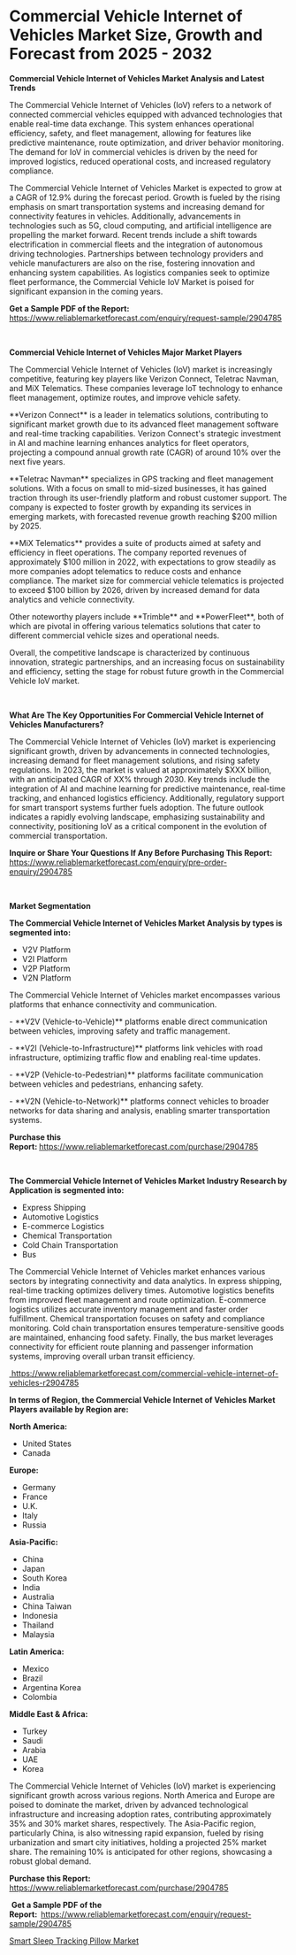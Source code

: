 <p><h1>Commercial Vehicle Internet of Vehicles Market Size, Growth and Forecast from 2025 - 2032</h1></p><p><strong>Commercial Vehicle Internet of Vehicles Market Analysis and Latest Trends</strong></p>
<p><p>The Commercial Vehicle Internet of Vehicles (IoV) refers to a network of connected commercial vehicles equipped with advanced technologies that enable real-time data exchange. This system enhances operational efficiency, safety, and fleet management, allowing for features like predictive maintenance, route optimization, and driver behavior monitoring. The demand for IoV in commercial vehicles is driven by the need for improved logistics, reduced operational costs, and increased regulatory compliance.</p><p>The Commercial Vehicle Internet of Vehicles Market is expected to grow at a CAGR of 12.9% during the forecast period. Growth is fueled by the rising emphasis on smart transportation systems and increasing demand for connectivity features in vehicles. Additionally, advancements in technologies such as 5G, cloud computing, and artificial intelligence are propelling the market forward. Recent trends include a shift towards electrification in commercial fleets and the integration of autonomous driving technologies. Partnerships between technology providers and vehicle manufacturers are also on the rise, fostering innovation and enhancing system capabilities. As logistics companies seek to optimize fleet performance, the Commercial Vehicle IoV Market is poised for significant expansion in the coming years.</p></p>
<p><strong>Get a Sample PDF of the Report:&nbsp;</strong> <a href="https://www.reliablemarketforecast.com/enquiry/request-sample/2904785?utm_campaign=3174&utm_medium=2&utm_source=Github&utm_content=ia&utm_term=12032025&utm_id=commercial-vehicle-internet-of-vehicles">https://www.reliablemarketforecast.com/enquiry/request-sample/2904785</a></p>
<p>&nbsp;</p>
<p><strong>Commercial Vehicle Internet of Vehicles Major Market Players</strong></p>
<p><p>The Commercial Vehicle Internet of Vehicles (IoV) market is increasingly competitive, featuring key players like Verizon Connect, Teletrac Navman, and MiX Telematics. These companies leverage IoT technology to enhance fleet management, optimize routes, and improve vehicle safety.</p><p>**Verizon Connect** is a leader in telematics solutions, contributing to significant market growth due to its advanced fleet management software and real-time tracking capabilities. Verizon Connect's strategic investment in AI and machine learning enhances analytics for fleet operators, projecting a compound annual growth rate (CAGR) of around 10% over the next five years.</p><p>**Teletrac Navman** specializes in GPS tracking and fleet management solutions. With a focus on small to mid-sized businesses, it has gained traction through its user-friendly platform and robust customer support. The company is expected to foster growth by expanding its services in emerging markets, with forecasted revenue growth reaching $200 million by 2025.</p><p>**MiX Telematics** provides a suite of products aimed at safety and efficiency in fleet operations. The company reported revenues of approximately $100 million in 2022, with expectations to grow steadily as more companies adopt telematics to reduce costs and enhance compliance. The market size for commercial vehicle telematics is projected to exceed $100 billion by 2026, driven by increased demand for data analytics and vehicle connectivity.</p><p>Other noteworthy players include **Trimble** and **PowerFleet**, both of which are pivotal in offering various telematics solutions that cater to different commercial vehicle sizes and operational needs.</p><p>Overall, the competitive landscape is characterized by continuous innovation, strategic partnerships, and an increasing focus on sustainability and efficiency, setting the stage for robust future growth in the Commercial Vehicle IoV market.</p></p>
<p>&nbsp;</p>
<p><strong>What Are The Key Opportunities For Commercial Vehicle Internet of Vehicles Manufacturers?</strong></p>
<p><p>The Commercial Vehicle Internet of Vehicles (IoV) market is experiencing significant growth, driven by advancements in connected technologies, increasing demand for fleet management solutions, and rising safety regulations. In 2023, the market is valued at approximately $XXX billion, with an anticipated CAGR of XX% through 2030. Key trends include the integration of AI and machine learning for predictive maintenance, real-time tracking, and enhanced logistics efficiency. Additionally, regulatory support for smart transport systems further fuels adoption. The future outlook indicates a rapidly evolving landscape, emphasizing sustainability and connectivity, positioning IoV as a critical component in the evolution of commercial transportation.</p></p>
<p><strong>Inquire or Share Your Questions If Any Before Purchasing This Report:</strong> <a href="https://www.reliablemarketforecast.com/enquiry/pre-order-enquiry/2904785?utm_campaign=3174&utm_medium=2&utm_source=Github&utm_content=ia&utm_term=12032025&utm_id=commercial-vehicle-internet-of-vehicles">https://www.reliablemarketforecast.com/enquiry/pre-order-enquiry/2904785</a></p>
<p>&nbsp;</p>
<p><strong>Market Segmentation</strong></p>
<p><strong>The Commercial Vehicle Internet of Vehicles Market Analysis by types is segmented into:</strong></p>
<p><ul><li>V2V Platform</li><li>V2I Platform</li><li>V2P Platform</li><li>V2N Platform</li></ul></p>
<p><p>The Commercial Vehicle Internet of Vehicles market encompasses various platforms that enhance connectivity and communication. </p><p>- **V2V (Vehicle-to-Vehicle)** platforms enable direct communication between vehicles, improving safety and traffic management.</p><p>- **V2I (Vehicle-to-Infrastructure)** platforms link vehicles with road infrastructure, optimizing traffic flow and enabling real-time updates.</p><p>- **V2P (Vehicle-to-Pedestrian)** platforms facilitate communication between vehicles and pedestrians, enhancing safety.</p><p>- **V2N (Vehicle-to-Network)** platforms connect vehicles to broader networks for data sharing and analysis, enabling smarter transportation systems.</p></p>
<p><strong>Purchase this Report:&nbsp;</strong><a href="https://www.reliablemarketforecast.com/purchase/2904785?utm_campaign=3174&utm_medium=2&utm_source=Github&utm_content=ia&utm_term=12032025&utm_id=commercial-vehicle-internet-of-vehicles">https://www.reliablemarketforecast.com/purchase/2904785</a></p>
<p>&nbsp;</p>
<p><strong>The Commercial Vehicle Internet of Vehicles Market Industry Research by Application is segmented into:</strong></p>
<p><ul><li>Express Shipping</li><li>Automotive Logistics</li><li>E-commerce Logistics</li><li>Chemical Transportation</li><li>Cold Chain Transportation</li><li>Bus</li></ul></p>
<p><p>The Commercial Vehicle Internet of Vehicles market enhances various sectors by integrating connectivity and data analytics. In express shipping, real-time tracking optimizes delivery times. Automotive logistics benefits from improved fleet management and route optimization. E-commerce logistics utilizes accurate inventory management and faster order fulfillment. Chemical transportation focuses on safety and compliance monitoring. Cold chain transportation ensures temperature-sensitive goods are maintained, enhancing food safety. Finally, the bus market leverages connectivity for efficient route planning and passenger information systems, improving overall urban transit efficiency.</p></p>
<p><a href="https://www.reliablemarketforecast.com/commercial-vehicle-internet-of-vehicles-r2904785?utm_campaign=3174&utm_medium=2&utm_source=Github&utm_content=ia&utm_term=12032025&utm_id=commercial-vehicle-internet-of-vehicles">&nbsp;https://www.reliablemarketforecast.com/commercial-vehicle-internet-of-vehicles-r2904785</a></p>
<p><strong>In terms of Region, the Commercial Vehicle Internet of Vehicles Market Players available by Region are:</strong></p>
<p>
    <p> <strong> North America: </strong>
        <ul>
            <li>United States</li>
            <li>Canada</li>
        </ul>
        </p> 
    <p> <strong> Europe: </strong>
        <ul>
            <li>Germany</li>
            <li>France</li>
            <li>U.K.</li>
            <li>Italy</li>
            <li>Russia</li>
        </ul>
        </p> 
    <p> <strong> Asia-Pacific: </strong>
        <ul>
            <li>China</li>
            <li>Japan</li>
            <li>South Korea</li>
            <li>India</li>
            <li>Australia</li>
            <li>China Taiwan</li>
            <li>Indonesia</li>
            <li>Thailand</li>
            <li>Malaysia</li>
        </ul>
        </p> 
    <p> <strong> Latin America: </strong>
        <ul>
            <li>Mexico</li>
            <li>Brazil</li>
            <li>Argentina Korea</li>
            <li>Colombia</li>
        </ul>
        </p> 
    <p> <strong> Middle East & Africa: </strong>
        <ul>
            <li>Turkey</li>
            <li>Saudi</li>
            <li>Arabia</li>
            <li>UAE</li>
            <li>Korea</li>
        </ul>
    </p>
    </p>
<p><p>The Commercial Vehicle Internet of Vehicles (IoV) market is experiencing significant growth across various regions. North America and Europe are poised to dominate the market, driven by advanced technological infrastructure and increasing adoption rates, contributing approximately 35% and 30% market shares, respectively. The Asia-Pacific region, particularly China, is also witnessing rapid expansion, fueled by rising urbanization and smart city initiatives, holding a projected 25% market share. The remaining 10% is anticipated for other regions, showcasing a robust global demand.</p></p>
<p><strong>Purchase this Report: </strong><a href="https://www.reliablemarketforecast.com/purchase/2904785?utm_campaign=3174&utm_medium=2&utm_source=Github&utm_content=ia&utm_term=12032025&utm_id=commercial-vehicle-internet-of-vehicles">https://www.reliablemarketforecast.com/purchase/2904785</a></p>
<p>&nbsp;<strong>Get a Sample PDF of the Report:&nbsp;&nbsp;</strong><a href="https://www.reliablemarketforecast.com/enquiry/request-sample/2904785?utm_campaign=3174&utm_medium=2&utm_source=Github&utm_content=ia&utm_term=12032025&utm_id=commercial-vehicle-internet-of-vehicles">https://www.reliablemarketforecast.com/enquiry/request-sample/2904785</a></p>
<p><strong></strong></p>
<p><p><a href="https://github.com/hedbomkrahe/Market-Research-Report-List-1/blob/main/smart-sleep-tracking-pillow-market.md?utm_campaign=3174&utm_medium=2&utm_source=Github&utm_content=ia&utm_term=12032025&utm_id=commercial-vehicle-internet-of-vehicles">Smart Sleep Tracking Pillow Market</a></p></p>